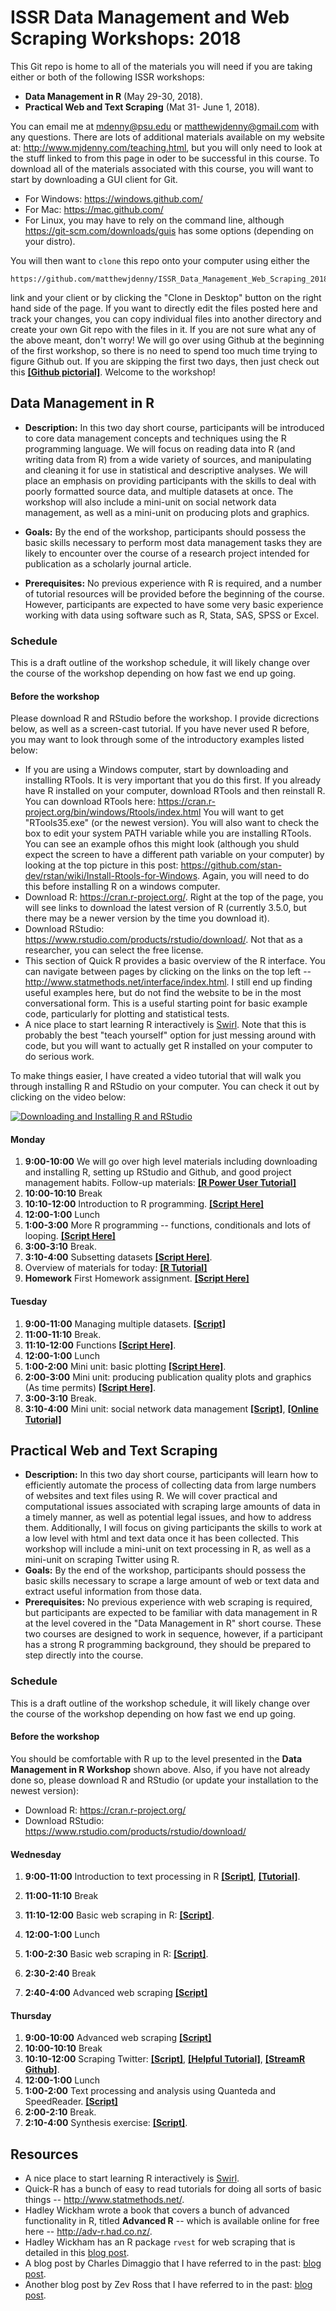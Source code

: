 # ISSR Data Management and Web Scraping Workshops: 2018

This Git repo is home to all of the materials you will need if you are taking either or both of the following ISSR workshops: 

* **Data Management in R** (May 29-30, 2018).
* **Practical Web and Text Scraping** (Mat 31- June 1, 2018).

You can email me at <mdenny@psu.edu> or <matthewjdenny@gmail.com> with any questions. There are lots of additional materials available on my website at: <http://www.mjdenny.com/teaching.html>, but you will only need to look at the stuff linked to from this page in oder to be successful in this course. To download all of the materials associated with this course, you will want to start by downloading a GUI client for Git. 

* For Windows: <https://windows.github.com/>
* For Mac: <https://mac.github.com/>
* For Linux, you may have to rely on the command line, although <https://git-scm.com/downloads/guis> has some options (depending on your distro).

You will then want to `clone` this repo onto your computer using either the 

    https://github.com/matthewjdenny/ISSR_Data_Management_Web_Scraping_2018.git

link and your client or by clicking the "Clone in Desktop" button on the right hand side of the page. If you want to directly edit the files posted here and track your changes, you can copy individual files into another directory and create your own Git repo with the files in it. If you are not sure what any of the above meant, don't worry!  We will go over using Github at the beginning of the first workshop, so there is no need to spend too much time trying to figure Github out. If you are skipping the first two days, then just check out this  [**[Github pictorial]**](http://www.mjdenny.com/Data_Science_Tools.html). Welcome to the workshop!

## Data Management in R

* **Description:**  In this two day short course, participants will be introduced to core data management concepts and techniques using the R programming language. We will focus on reading data into R (and writing data from R) from a wide variety of sources, and manipulating and cleaning it for use in statistical and descriptive analyses. We will place an emphasis on providing participants with the skills to deal with poorly formatted source data, and multiple datasets at once. The workshop will also include a mini-unit on social network data management, as well as a mini-unit on producing  plots and graphics. 

* **Goals:**  By the end of the workshop, participants should possess the basic skills necessary to perform most data management tasks they are likely to encounter over the course of a research project intended for publication as a scholarly journal article.
* **Prerequisites:** No previous experience with R is required, and a number of tutorial resources will be provided before the beginning of the course. However, participants are expected to have some very basic experience working with data using software such as R, Stata, SAS, SPSS or Excel. 

### Schedule

This is a draft outline of the workshop schedule, it will likely change over the course of the workshop depending on how fast we end up going.

#### Before the workshop
Please download R and RStudio before the workshop. I provide dicrections below, as well as a screen-cast tutorial. If you have never used R before, you may want to look through some of the introductory examples listed below: 

* If you are using a Windows computer, start by downloading and installing RTools. It is very important that you do this first. If you already have R installed on your computer, download RTools and then reinstall R. You can download RTools here: <https://cran.r-project.org/bin/windows/Rtools/index.html> You will want to get "RTools35.exe" (or the newest version). You will also want to check the box to edit your system PATH variable while you are installing RTools. You can see an example ofhos this might look (although you shuld expect the screen to have a different path variable on your computer) by looking at the top picture in this post: <https://github.com/stan-dev/rstan/wiki/Install-Rtools-for-Windows>. Again, you will need to do this before installing R on a windows computer.
* Download R: <https://cran.r-project.org/>. Right at the top of the page, you will see links to download the latest version of R (currently 3.5.0, but there may be a newer version by the time you download it).
* Download RStudio: <https://www.rstudio.com/products/rstudio/download/>. Not that as a researcher, you can select the free license.
* This section of Quick R provides a basic overview of the R interface. You can navigate between pages by clicking on the links on the top left -- <http://www.statmethods.net/interface/index.html>. I still end up finding useful examples here, but do not find the website to be in the most conversational form. This is a useful starting point for basic example code, particularly for plotting and statistical tests.
* A nice place to start learning R interactively is [Swirl](http://swirlstats.com/). Note that this is probably the best "teach yourself" option for just messing around with code, but you will want to actually get R installed on your computer to do serious work. 

To make things easier, I have created a video tutorial that will walk you through installing R and RStudio on your computer. You can check it out by clicking on the video below:

[![Downloading and Installing R and RStudio](https://img.youtube.com/vi/0FWXWnPuxrs/0.jpg)](https://www.youtube.com/watch?v=0FWXWnPuxrs "Click on this screenshot to watch the video! ")


#### Monday

1. **9:00-10:00** We will go over high level materials including downloading and installing R, setting up RStudio and Github, and good project management habits. Follow-up materials: [**[R Power User Tutorial]**](http://www.mjdenny.com/Data_Science_Tools.html) 
2. **10:00-10:10** Break
3. **10:10-12:00** Introduction to R programming. [**[Script Here]**](https://github.com/matthewjdenny/ISSR_Data_Management_Web_Scraping_2018/blob/master/Scripts/Intro_to_R.R)
4. **12:00-1:00** Lunch
5. **1:00-3:00** More R programming -- functions, conditionals and lots of looping. [**[Script Here]**](https://github.com/matthewjdenny/ISSR_Data_Management_Web_Scraping_2018/blob/master/Scripts/Intermediate_R.R)
7. **3:00-3:10** Break.
6. **3:10-4:00** Subsetting datasets  [**[Script Here]**](https://github.com/matthewjdenny/ISSR_Data_Management_Web_Scraping_2018/blob/master/Scripts/Publication_Quality_Plots.R).
7. Overview of materials for today: [**[R Tutorial]**](http://www.mjdenny.com/R_Tutorial.html) 
8. **Homework** First Homework assignment. [**[Script Here]**](https://github.com/matthewjdenny/ISSR_Data_Management_Web_Scraping_2018/blob/master/Scripts/R_Programming_Assignment_1.R)


#### Tuesday

1. **9:00-11:00** Managing multiple datasets. [**[Script]**](https://github.com/matthewjdenny/ISSR_Data_Management_Web_Scraping_2018/blob/master/Scripts/Managing_Multiple_Datasets.R) 
2. **11:00-11:10** Break.
3. **11:10-12:00** Functions  [**[Script Here]**](https://github.com/matthewjdenny/ISSR_Data_Management_Web_Scraping_2018/blob/master/Scripts/Publication_Quality_Plots.R).
4. **12:00-1:00** Lunch  
5. **1:00-2:00** Mini unit: basic plotting  [**[Script Here]**](https://github.com/matthewjdenny/ISSR_Data_Management_Web_Scraping_2018/blob/master/Scripts/Publication_Quality_Plots.R).
6. **2:00-3:00** Mini unit: producing publication quality plots and graphics (As time permits)  [**[Script Here]**](https://github.com/matthewjdenny/ISSR_Data_Management_Web_Scraping_2018/blob/master/Scripts/Publication_Quality_Plots.R).
7. **3:00-3:10** Break.
8. **3:10-4:00** Mini unit: social network data management [**[Script]**](http://www.mjdenny.com/workshops/Preparing_Network_Data_in_R.R), [**[Online Tutorial]**](http://www.mjdenny.com/Preparing_Network_Data_In_R.html) 


## Practical Web and Text Scraping

* **Description:** In this two day short course, participants will learn how to efficiently automate the process of collecting data from large numbers of websites and text files using R. We will cover practical and computational issues associated with scraping large amounts of data in a timely manner, as well as potential legal issues, and how to address them. Additionally, I will focus on giving participants the skills to work at a low level with html and text data once it has been collected. This workshop will include a mini-unit on text processing in R, as well as a mini-unit on scraping Twitter using R.  
* **Goals:** By the end of the workshop, participants should possess the basic skills necessary to scrape a large amount of web or text data and extract useful information from those data.
* **Prerequisites:** No previous experience with web scraping is required, but participants are expected to be familiar with data management in R at the level covered in the "Data Management in R" short course. These two courses are designed to work in sequence, however, if a participant has a strong R programming background, they should be prepared to step directly into the course.

### Schedule

This is a draft outline of the workshop schedule, it will likely change over the course of the workshop depending on how fast we end up going.

#### Before the workshop

You should be comfortable with R up to the level presented in the **Data Management in R Workshop** shown above.  Also, if you have not already done so, please download R and RStudio (or update your installation to the newest version):

* Download R: <https://cran.r-project.org/>
* Download RStudio: <https://www.rstudio.com/products/rstudio/download/>

#### Wednesday

1. **9:00-11:00** Introduction to text processing in R [**[Script]**](http://mjdenny.com/workshops/Text_Processing_in_R.R), [**[Tutorial]**](http://www.mjdenny.com/Text_Processing_In_R.html).  
2. **11:00-11:10** Break
3. **11:10-12:00** Basic web scraping in R:  [**[Script]**](https://github.com/matthewjdenny/ISSR_Data_Management_Web_Scraping_2018/blob/master/Scripts/Basic_Scraping.R). 
   
4. **12:00-1:00** Lunch
5. **1:00-2:30** Basic web scraping in R:  [**[Script]**](https://github.com/matthewjdenny/ISSR_Data_Management_Web_Scraping_2018/blob/master/Scripts/Basic_Scraping.R). 
6. **2:30-2:40** Break
7. **2:40-4:00** Advanced web scraping [**[Script]**](https://github.com/matthewjdenny/ISSR_Data_Management_Web_Scraping_2018/blob/master/Scripts/Advanced_Web_Scraping.R)

#### Thursday

1. **9:00-10:00** Advanced web scraping [**[Script]**](https://github.com/matthewjdenny/ISSR_Data_Management_Web_Scraping_2018/blob/master/Scripts/Advanced_Web_Scraping.R)
2. **10:00-10:10** Break
3. **10:10-12:00** Scraping Twitter:  [**[Script]**](https://github.com/matthewjdenny/ISSR_Data_Management_Web_Scraping_2018/blob/master/Scripts/Scraping_Twitter.R), [**[Helpful Tutorial]**](https://github.com/SMAPPNYU/smappR), [**[StreamR Github]**](https://github.com/pablobarbera/streamR).
4. **12:00-1:00** Lunch
5. **1:00-2:00** Text processing and analysis using Quanteda and SpeedReader. [**[Script]**](https://github.com/matthewjdenny/ISSR_Data_Management_Web_Scraping_2018/blob/master/Scripts/Text_Processing_and_Analysis.R) 
6. **2:00-2:10** Break.
7. **2:10-4:00** Synthesis exercise: [**[Script]**](https://github.com/matthewjdenny/ISSR_Data_Management_Web_Scraping_2018/blob/master/Scripts/Scraping_Exercise.R).

## Resources

* A nice place to start learning R interactively is [Swirl](http://swirlstats.com/).
* Quick-R has a bunch of easy to read tutorials for doing all sorts of basic things -- <http://www.statmethods.net/>.
* Hadley Wickham wrote a book that covers a bunch of advanced functionality in R, titled **Advanced R** -- which is available online for free here -- <http://adv-r.had.co.nz/>.
* Hadley Wickham has an R package `rvest` for web scraping that is detailed in this [blog post](https://blog.rstudio.org/2014/11/24/rvest-easy-web-scraping-with-r/).
* A blog post by Charles Dimaggio that I have referred to in the past: [blog post](http://www.columbia.edu/~cjd11/charles_dimaggio/DIRE/styled-4/styled-6/code-13/).
* Another blog post by Zev Ross that I have referred to in the past: [blog post](http://zevross.com/blog/2015/05/19/scrape-website-data-with-the-new-r-package-rvest/).

